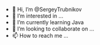 - 👋 Hi, I’m @SergeyTrubnikov
- 👀 I’m interested in ...
- 🌱 I’m currently learning Java
- 💞️ I’m looking to collaborate on ...
- 📫 How to reach me ...

<!---
SergeyTrubnikov/SergeyTrubnikov is a ✨ special ✨ repository because its `README.md` (this file) appears on your GitHub profile.
You can click the Preview link to take a look at your changes.
--->
